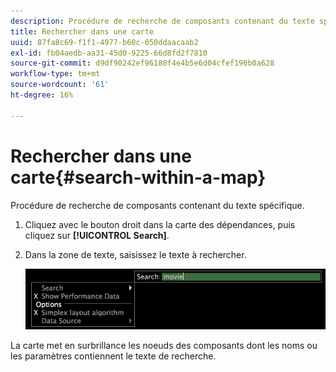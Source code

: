 ```yaml
---
description: Procédure de recherche de composants contenant du texte spécifique.
title: Rechercher dans une carte
uuid: 87fa8c69-f1f1-4977-b60c-050ddaacaab2
exl-id: fb04aedb-aa31-45d0-9225-66d8fd2f7810
source-git-commit: d9df90242ef96188f4e4b5e6d04cfef196b0a628
workflow-type: tm+mt
source-wordcount: '61'
ht-degree: 16%

---
```


# Rechercher dans une carte{#search-within-a-map}

Procédure de recherche de composants contenant du texte spécifique.

1. Cliquez avec le bouton droit dans la carte des dépendances, puis cliquez sur **[!UICONTROL Search]**.
1. Dans la zone de texte, saisissez le texte à rechercher.

   ![Infos sur l’étape](assets/vis_DependencyMap_Search.png)

La carte met en surbrillance les noeuds des composants dont les noms ou les paramètres contiennent le texte de recherche.
